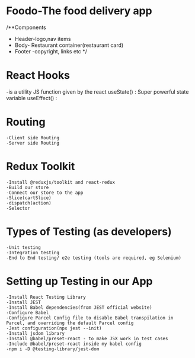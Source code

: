 # Foodo-The food delivery app

/**Components 
 * Header-logo,nav items
 * Body- Restaurant container(restaurant card) 
 * Footer -copyright, links etc
 */

# React Hooks
-is a utility JS function given by the react
    useState() : Super powerful state variable
    useEffect() :

# Routing 
    -Client side Routing
    -Server side Routing

# Redux Toolkit
    -Install @reduxjs/toolkit and react-redux
    -Build our store
    -Connect our store to the app
    -Slice(cartSlice)
    -dispatch(action)
    -Selector

# Types of Testing (as developers)
    -Unit testing
    -Integration testing
    -End to End testing/ e2e testing (tools are required, eg Selenium)

# Setting up Testing in our App
    -Install React Testing Library
    -Install JEST
    -Install Babel dependencies(from JEST official website)
    -Configure Babel
    -Configure Parcel Config file to disable Babel transpilation in Parcel, and overriding the default Parcel config
    -Jest configuration(npx jest --init)
    -Install jsdom library 
    -Install @babel/preset-react - to make JSX work in test cases
    -Include @babel/preset-react inside my babel config
    -npm i -D @testing-library/jest-dom
